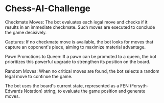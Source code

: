# Chess-AI-Challenge

Checkmate Moves: The bot evaluates each legal move and checks if it results in an immediate checkmate. Such moves are executed to conclude the game decisively.

Captures: If no checkmate move is available, the bot looks for moves that capture an opponent's piece, aiming to maximize material advantage.

Pawn Promotions to Queen: If a pawn can be promoted to a queen, the bot prioritizes this powerful upgrade to strengthen its position on the board.

Random Moves: When no critical moves are found, the bot selects a random legal move to continue the game.

The bot uses the board's current state, represented as a FEN (Forsyth-Edwards Notation) string, to evaluate the game position and generate moves.
